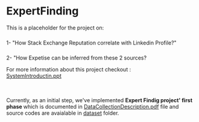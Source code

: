 # ExpertFinding
This is a placeholder for the project on:
###
1- "How Stack Exchange Reputation correlate with Linkedin Profile?"
###
2- "How Expetise can be inferred from these 2 sources?

For more information  about this project checkout :<br>
[SystemIntroductin.ppt](https://github.com/Elmiira/ExpertFinding/blob/master/SystemIntroduction.pptx)<br><br>


<br>Currently, as an initial step, we've implemented <b> Expert Findig project' first phase </b> which is documented in [DataCollectionDescription.pdf](https://github.com/Elmiira/ExpertFinding/blob/master/DataCollectionDescription.pdf) file
 and source codes are avaialable in [dataset](https://github.com/Elmiira/ExpertFinding/tree/master/dataset) folder.


